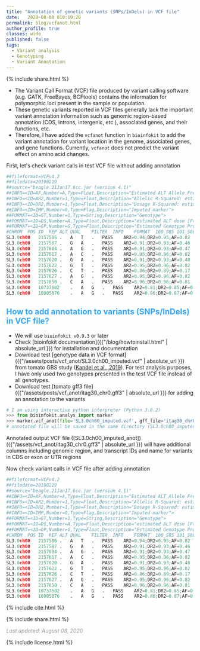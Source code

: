```yaml
---
title: "Annotation of genetic variants (SNPs/InDels) in VCF file"
date:   2020-08-08 010:19:20
permalink: blog/vcfanot.html
author_profile: true
classes: wide
published: false
tags:
  - Variant analysis
  - Genotyping
  - Variant Annotation
---
```


<p>
{% include  share.html %}
</p>

- The Variant Call Format (VCF) file produced by variant calling software (e.g. GATK, FreeBayes, BCFtools) contains the
  information for polymorphic loci present in the sample or population.
- These genetic variants reported in VCF files generally lack the important variant annotation information such as
  genomic region-based annotation (CDS, introns, intergenic, etc.), associated genes, and their functions, etc.
- Therefore, I have added the `vcfanot` function in `bioinfokit` to add the variant annotation for variant 
  location in the genome, associated genes, and gene functions. Currently, `vcfanot` does not predict the variant
  effect on amino acid changes.

First, let's check variant calls in test VCF file without adding annotation

```python
##fileformat=VCFv4.2																																																																																																																																																																																																																																																																																																																																										
##filedate=20190219																																																																																																																																																																																																																																																																																																																																										
##source="beagle.21Jan17.6cc.jar (version 4.1)"																																																																																																																																																																																																																																																																																																																																										
##INFO=<ID=AF,Number=A,Type=Float,Description="Estimated ALT Allele Frequencies">																																																																																																																																																																																																																																																																																																																																										
##INFO=<ID=AR2,Number=1,Type=Float,Description="Allelic R-Squared: estimated squared correlation between most probable REF dose and true REF dose">																																																																																																																																																																																																																																																																																																																																										
##INFO=<ID=DR2,Number=1,Type=Float,Description="Dosage R-Squared: estimated squared correlation between estimated REF dose [P(RA) + 2*P(RR)] and true REF dose">																																																																																																																																																																																																																																																																																																																																										
##INFO=<ID=IMP,Number=0,Type=Flag,Description="Imputed marker">																																																																																																																																																																																																																																																																																																																																										
##FORMAT=<ID=GT,Number=1,Type=String,Description="Genotype">																																																																																																																																																																																																																																																																																																																																										
##FORMAT=<ID=DS,Number=A,Type=Float,Description="estimated ALT dose [P(RA) + P(AA)]">																																																																																																																																																																																																																																																																																																																																										
##FORMAT=<ID=GP,Number=G,Type=Float,Description="Estimated Genotype Probability">																																																																																																																																																																																																																																																																																																																																										
#CHROM	POS	ID	REF	ALT	QUAL	FILTER	INFO	FORMAT	100_S85	101_S86																																																																																																																																																																																																																																																																																																																																
SL3.0ch00	2157586	.	A	T	.	PASS	AR2=0.94;DR2=0.95;AF=0.82	GT:DS:GP	1/1:1.92:0,0.07,0.93	1/1:1.98:0,0.02,0.98																																																																																																																																																																																																																																																																																																																																
SL3.0ch00	2157587	.	G	A	.	PASS	AR2=0.91;DR2=0.93;AF=0.46	GT:DS:GP	./.	0/1:0.95:0.05,0.94,0																																																																																																																																																																																																																																																																																																																																
SL3.0ch00	2157604	.	A	G	.	PASS	AR2=0.91;DR2=0.93;AF=0.47	GT:DS:GP	./.	0/1:0.96:0.04,0.95,0																																																																																																																																																																																																																																																																																																																																
SL3.0ch00	2157617	.	A	C	.	PASS	AR2=0.95;DR2=0.96;AF=0.82	GT:DS:GP	1/1:1.94:0,0.06,0.94	1/1:1.99:0,0.01,0.99																																																																																																																																																																																																																																																																																																																																
SL3.0ch00	2157620	.	G	A	.	PASS	AR2=0.91;DR2=0.93;AF=0.48	GT:DS:GP	./.	0/1:0.97:0.04,0.96,0																																																																																																																																																																																																																																																																																																																																
SL3.0ch00	2157622	.	G	T	.	PASS	AR2=0.95;DR2=0.96;AF=0.82	GT:DS:GP	1/1:1.94:0,0.06,0.94	1/1:1.99:0,0.01,0.99																																																																																																																																																																																																																																																																																																																																
SL3.0ch00	2157626	.	C	T	.	PASS	AR2=0.86;DR2=0.89;AF=0.17	GT:DS:GP	./.	0/0:0.06:0.94,0.06,0																																																																																																																																																																																																																																																																																																																																
SL3.0ch00	2157627	.	A	G	.	PASS	AR2=0.95;DR2=0.96;AF=0.82	GT:DS:GP	1/1:1.95:0,0.05,0.95	1/1:1.99:0,0.01,0.99																																																																																																																																																																																																																																																																																																																																
SL3.0ch00	2157650	.	C	A	.	PASS	AR2=0.96;DR2=0.96;AF=0.81	GT:DS:GP	1/1:1.95:0,0.05,0.95	1/1:1.99:0,0.01,0.99		
SL3.0ch00	10737602	.	A	G	.	PASS	AR2=0.81;DR2=0.85;AF=0.79	GT:DS:GP	1/1:1.92:0,0.08,0.92	1/1:2:0,0,1																																																																																																																																																																																																																																																																																																																																
SL3.0ch00	10905876	.	A	G	.	PASS	AR2=0.86;DR2=0.87;AF=0.21	GT:DS:GP	./.	0/0:0.09:0.91,0.09,0																																																																																																																																																																																																																																																																																																																																		
```

## <span style="color:#33a8ff">How to add annotation to variants (SNPs/InDels) in VCF file? </span>
- We will use `bioinfokit v0.9.3` or later
- Check [bioinfokit documentation]({{"/blog/howtoinstall.html" | absolute_url }}) for installation and documentation
- Download test [genotype data in VCF format]({{"/assets/posts/vcf_anot/SL3.0ch00_imputed.vcf" | absolute_url }}) from tomato GBS study
  (<a href="https://www.scirp.org/journal/paperinformation.aspx?paperid=93866" target="_blank">Kandel et al., 2019</a>).
  For test analysis purposes, I have only used two genotypes presented in the test VCF file instead of all genotypes.
- Download test [tomato gff3 file]({{"/assets/posts/vcf_anot/itag30_chr0.gff3" | absolute_url }}) for adding an annotation to the variants

```python
# I am using interactive python interpreter (Python 3.8.2)
>>> from bioinfokit.analys import marker
>>> marker.vcf_anot(file='SL3.0ch00_imputed.vcf', gff_file='itag30_chr0.gff3', anot_attr='Note')
# annotated file will be saved in the same directory (SL3.0ch00_imputed_anot.vcf)
```

Annotated output VCF file ([SL3.0ch00_imputed_anot])({{"/assets/vcf_anot/itag30_chr0.gff3" | absolute_url }}) will have additional columns
including genomic region, and transcript IDs and name for variants in CDS or exon or UTR regions

Now check variant calls in VCF file after adding annotation

```python
##fileformat=VCFv4.2
##filedate=20190219
##source="beagle.21Jan17.6cc.jar (version 4.1)"
##INFO=<ID=AF,Number=A,Type=Float,Description="Estimated ALT Allele Frequencies">
##INFO=<ID=AR2,Number=1,Type=Float,Description="Allelic R-Squared: estimated squared correlation between most probable REF dose and true REF dose">
##INFO=<ID=DR2,Number=1,Type=Float,Description="Dosage R-Squared: estimated squared correlation between estimated REF dose [P(RA) + 2*P(RR)] and true REF dose">
##INFO=<ID=IMP,Number=0,Type=Flag,Description="Imputed marker">
##FORMAT=<ID=GT,Number=1,Type=String,Description="Genotype">
##FORMAT=<ID=DS,Number=A,Type=Float,Description="estimated ALT dose [P(RA) + P(AA)]">
##FORMAT=<ID=GP,Number=G,Type=Float,Description="Estimated Genotype Probability">
#CHROM	POS	ID	REF	ALT	QUAL	FILTER	INFO	FORMAT	100_S85	101_S86	genomic region	transcript ID	transcript name	strand
SL3.0ch00	2157586	.	A	T	.	PASS	AR2=0.94;DR2=0.95;AF=0.82	GT:DS:GP	1/1:1.92:0,0.07,0.93	1/1:1.98:0,0.02,0.98	Intergenic	None	None	None
SL3.0ch00	2157587	.	G	A	.	PASS	AR2=0.91;DR2=0.93;AF=0.46	GT:DS:GP	./.	0/1:0.95:0.05,0.94,0	Intergenic	None	None	None
SL3.0ch00	2157604	.	A	G	.	PASS	AR2=0.91;DR2=0.93;AF=0.47	GT:DS:GP	./.	0/1:0.96:0.04,0.95,0	Intergenic	None	None	None
SL3.0ch00	2157617	.	A	C	.	PASS	AR2=0.95;DR2=0.96;AF=0.82	GT:DS:GP	1/1:1.94:0,0.06,0.94	1/1:1.99:0,0.01,0.99	Intergenic	None	None	None
SL3.0ch00	2157620	.	G	A	.	PASS	AR2=0.91;DR2=0.93;AF=0.48	GT:DS:GP	./.	0/1:0.97:0.04,0.96,0	Intergenic	None	None	None
SL3.0ch00	2157622	.	G	T	.	PASS	AR2=0.95;DR2=0.96;AF=0.82	GT:DS:GP	1/1:1.94:0,0.06,0.94	1/1:1.99:0,0.01,0.99	Intergenic	None	None	None
SL3.0ch00	2157626	.	C	T	.	PASS	AR2=0.86;DR2=0.89;AF=0.17	GT:DS:GP	./.	0/0:0.06:0.94,0.06,0	Intergenic	None	None	None
SL3.0ch00	2157627	.	A	G	.	PASS	AR2=0.95;DR2=0.96;AF=0.82	GT:DS:GP	1/1:1.95:0,0.05,0.95	1/1:1.99:0,0.01,0.99	Intergenic	None	None	None
SL3.0ch00	2157650	.	C	A	.	PASS	AR2=0.96;DR2=0.96;AF=0.81	GT:DS:GP	1/1:1.95:0,0.05,0.95	1/1:1.99:0,0.01,0.99	Intergenic	None	None	None
SL3.0ch00	10737602	.	A	G	.	PASS	AR2=0.81;DR2=0.85;AF=0.79	GT:DS:GP	1/1:1.92:0,0.08,0.92	1/1:2:0,0,1	CDS	mRNA:Solyc00g102000.2.1	LOW QUALITY:Unknown protein (AHRD V3.3 )	+
SL3.0ch00	10905876	.	A	G	.	PASS	AR2=0.86;DR2=0.87;AF=0.21	GT:DS:GP	./.	0/0:0.09:0.91,0.09,0	CDS	mRNA:Solyc00g020540.2.1	Aminotransferase-like protein (AHRD V3.3 *-* Q6EQM2_ORYSJ)	+
```


<p>
{% include  cite.html %}
</p>

<p>
{% include  share.html %}
</p>

<span style="color:#9e9696"><i> Last updated: August 08, 2020</i> </span>

<p>
{% include  license.html %}
</p>